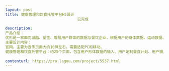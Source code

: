 ```yaml
---                
layout: post       
title: 健康管理和饮食托管平台H5设计
                                已完成
           
description: 
产品介绍：
优形是一家面向减脂、塑性、增肌用户群体的数据与餐饮企业，根据用户的身体数据、运动数据、医疗数据等精确的分析用户的营养需求，我们对每一份餐点中的各种食物的含量精准把控，并计算每份餐点中各种营养元素的含量，根据营养学体系的分析为用户生成一周或一月计划排餐，每一个用户的餐点种类和各种食物的含量均为量身定制，通过健康合理的有目的的饮食帮助用户达成减脂增肌的目标。
主要设计内容：
官网，主要为宣传页面大约10屏左右，需要适配PC和移动。
健康管理和饮食托管平台：约25个页面，包含用户形体数据的输入、用户定制餐食计划、用户摄入营养元素展示、订单管理、优惠券、配送地址管理、等
     
contenturl: https://pro.lagou.com/project/5537.html      
---                 
```

